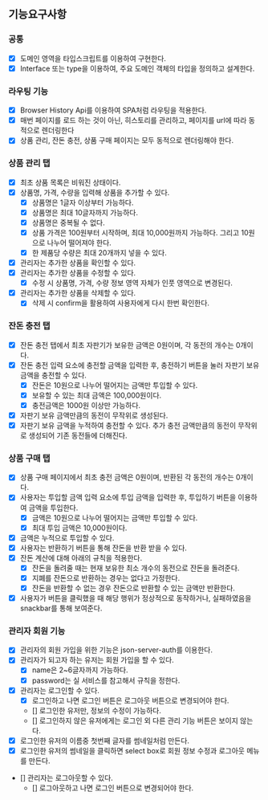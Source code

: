 ## 기능요구사항

### 공통
- [X] 도메인 영역을 타입스크립트를 이용하여 구현한다.
- [X] Interface 또는 type을 이용하여, 주요 도메인 객체의 타입을 정의하고 설계한다.

### 라우팅 기능
- [X] Browser History Api를 이용하여 SPA처럼 라우팅을 적용한다.
- [X] 매번 페이지를 로드 하는 것이 아닌, 히스토리를 관리하고, 페이지를 url에 따라 동적으로 렌더링한다
- [X] 상품 관리, 잔돈 충전, 상품 구매 페이지는 모두 동적으로 렌더링해야 한다.

### 상품 관리 탭
- [X] 최초 상품 목록은 비워진 상태이다.
- [X] 상품명, 가격, 수량을 입력해 상품을 추가할 수 있다.
  - [X] 상품명은 1글자 이상부터 가능하다.
  - [X] 상품명은 최대 10글자까지 가능하다.
  - [X] 상품명은 중복될 수 없다.
  - [X] 상품 가격은 100원부터 시작하며, 최대 10,000원까지 가능하다. 그리고 10원으로 나누어 떨어져야 한다.
  - [X] 한 제품당 수량은 최대 20개까지 넣을 수 있다.
- [X] 관리자는 추가한 상품을 확인할 수 있다.
- [X] 관리자는 추가한 상품을 수정할 수 있다.
  - [X] 수정 시 상품명, 가격, 수량 정보 영역 자체가 인풋 영역으로 변경된다.
- [X] 관리자는 추가한 상품을 삭제할 수 있다.
  - [X] 삭제 시 confirm을 활용하여 사용자에게 다시 한번 확인한다.

### 잔돈 충전 탭
- [X] 잔돈 충전 탭에서 최초 자판기가 보유한 금액은 0원이며, 각 동전의 개수는 0개이다.
- [X] 잔돈 충전 입력 요소에 충전할 금액을 입력한 후, 충전하기 버튼을 눌러 자판기 보유 금액을 충전할 수 있다.
  - [X] 잔돈은 10원으로 나누어 떨어지는 금액만 투입할 수 있다. 
  - [X] 보유할 수 있는 최대 금액은 100,000원이다.
  - [X] 충전금액은 1000원 이상만 가능하다.
- [X] 자판기 보유 금액만큼의 동전이 무작위로 생성된다.
- [X] 자판기 보유 금액을 누적하여 충전할 수 있다. 추가 충전 금액만큼의 동전이 무작위로 생성되어 기존 동전들에 더해진다.

### 상품 구매 탭
- [x] 상품 구매 페이지에서 최초 충전 금액은 0원이며, 반환된 각 동전의 개수는 0개이다.
- [x] 사용자는 투입할 금액 입력 요소에 투입 금액을 입력한 후, 투입하기 버튼을 이용하여 금액을 투입한다.
  - [x] 금액은 10원으로 나누어 떨어지는 금액만 투입할 수 있다.
  - [x] 최대 투입 금액은 10,000원이다.
- [x] 금액은 누적으로 투입할 수 있다.
- [x] 사용자는 반환하기 버튼을 통해 잔돈을 반환 받을 수 있다.
- [x] 잔돈 계산에 대해 아래의 규칙을 적용한다.
  - [x] 잔돈을 돌려줄 때는 현재 보유한 최소 개수의 동전으로 잔돈을 돌려준다.
  - [x] 지폐를 잔돈으로 반환하는 경우는 없다고 가정한다.
  - [x] 잔돈을 반환할 수 없는 경우 잔돈으로 반환할 수 있는 금액만 반환한다.
- [x] 사용자가 버튼을 클릭했을 때 해당 행위가 정상적으로 동작하거나, 실패하였음을 snackbar를 통해 보여준다.

### 관리자 회원 기능
- [x] 관리자의 회원 가입을 위한 기능은 json-server-auth를 이용한다.
- [x] 관리자가 되고자 하는 유저는 회원 가입을 할 수 있다.
  - [x] name은 2~6글자까지 가능하다.
  - [x] password는 실 서비스를 참고해서 규칙을 정한다.
- [x] 관리자는 로그인할 수 있다.
  - [x] 로그인하고 나면 로그인 버튼은 로그아웃 버튼으로 변경되어야 한다.
  - [] 로그인한 유저만, 정보의 수정이 가능하다.
  - [] 로그인하지 않은 유저에게는 로그인 외 다른 관리 기능 버튼은 보이지 않는다.
- [x] 로그인한 유저의 이름중 첫번째 글자를 썸네일처럼 만든다.
- [x] 로그인한 유저의 썸네일을 클릭하면 select box로 회원 정보 수정과 로그아웃 메뉴를 만든다.
- [] 관리자는 로그아웃할 수 있다.
  - [] 로그아웃하고 나면 로그인 버튼으로 변경되어야 한다.

